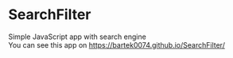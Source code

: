# SearchFilter

Simple JavaScript app with search engine <br />
You can see this app on https://bartek0074.github.io/SearchFilter/
